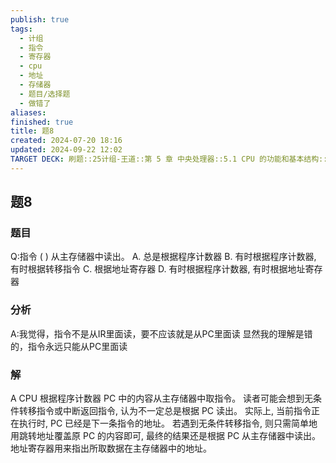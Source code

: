 ```yaml
---
publish: true
tags:
  - 计组
  - 指令
  - 寄存器
  - cpu
  - 地址
  - 存储器
  - 题目/选择题
  - 做错了
aliases: 
finished: true
title: 题8
created: 2024-07-20 18:16
updated: 2024-09-22 12:02
TARGET DECK: 刷题::25计组-王道::第 5 章 中央处理器::5.1 CPU 的功能和基本结构::题8
---
```

## 题8
### 题目
Q:指令 ( ) 从主存储器中读出。
A. 总是根据程序计数器
B. 有时根据程序计数器, 有时根据转移指令
C. 根据地址寄存器
D. 有时根据程序计数器, 有时根据地址寄存器
### 分析
A:我觉得，指令不是从IR里面读，要不应该就是从PC里面读
显然我的理解是错的，指令永远只能从PC里面读
### 解
A
CPU 根据程序计数器 PC 中的内容从主存储器中取指令。
读者可能会想到无条件转移指令或中断返回指令, 认为不一定总是根据 PC 读出。
实际上, 当前指令正在执行时, PC 已经是下一条指令的地址。
若遇到无条件转移指令, 则只需简单地用跳转地址覆盖原 PC 的内容即可, 最终的结果还是根据 PC 从主存储器中读出。
地址寄存器用来指出所取数据在主存储器中的地址。
